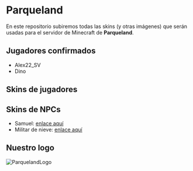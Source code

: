 # Parqueland
En este repositorio subiremos todas las skins (y otras imágenes) que serán usadas para el servidor de Minecraft de **Parqueland**.

## Jugadores confirmados
- Alex22_SV
- Dino

## Skins de jugadores

## Skins de NPCs
- Samuel: [enlace aquí](https://parqueland.ml/samuelnpc.png)
- Militar de nieve: [enlace aquí](https://parqueland.ml/militarnieve.png)

## Nuestro logo
![ParquelandLogo](https://alex22-sv.tk/parqueland.png)
